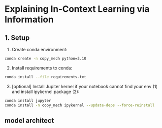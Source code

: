# Explaining In-Context Learning via Information

## 1. Setup
1. Create conda environment:

```bash
conda create -n copy_mech python=3.10
```

2. Install requirements to conda:
```bash
conda install --file requirements.txt
```

3. [optional] Install Jupiter kernel if your notebook cannot find your env (1) and install ipykernel package (2):
```bash
conda install jupyter
conda install -n copy_mech ipykernel --update-deps --force-reinstall
```


## model architect



